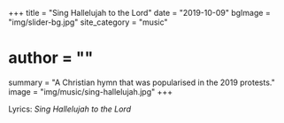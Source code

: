 +++
title = "Sing Hallelujah to the Lord"
date = "2019-10-09"
bgImage = "img/slider-bg.jpg"
site_category = "music"
# author = ""
summary = "A Christian hymn that was popularised in the 2019 protests."
image = "img/music/sing-hallelujah.jpg"
+++

Lyrics:
_Sing Hallelujah to the Lord_